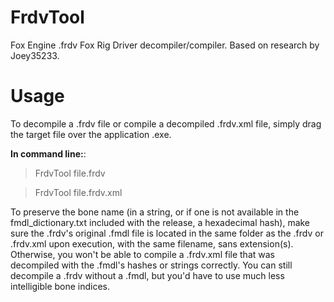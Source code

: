 # FrdvTool
Fox Engine .frdv Fox Rig Driver decompiler/compiler. Based on research by Joey35233.

# Usage
To decompile a .frdv file or compile a decompiled .frdv.xml file, simply drag the target file over the application .exe.

**In command line:**:
> FrdvTool file.frdv

> FrdvTool file.frdv.xml

To preserve the bone name (in a string, or if one is not available in the fmdl_dictionary.txt included with the release, a hexadecimal hash), make sure the .frdv's original .fmdl file is located in the same folder as the .frdv or .frdv.xml upon execution, with the same filename, sans extension(s). Otherwise, you won't be able to compile a .frdv.xml file that was decompiled with the .fmdl's hashes or strings correctly. You can still decompile a .frdv without a .fmdl, but you'd have to use much less intelligible bone indices.
